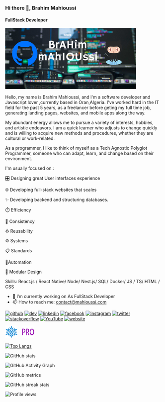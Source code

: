 ### Hi there 👋, Brahim Mahioussi 
#### FullStack Developer
![FullStack Developer](/code.png)

Hello, my name is Brahim Mahioussi, and I'm a software developer and Javascript lover ,currently based in Oran,Algeria. I've worked hard in the IT field for the past 5 years, as a freelancer before geting my full time job, generating landing pages, websites, and mobile apps along the way.

My abundant energy allows me to pursue a variety of interests, hobbies, and artistic endeavors. I am a quick learner who adjusts to change quickly and is willing to acquire new methods and procedures, whether they are cultural or work-related.

As a programmer, I like to think of myself as a Tech Agnostic Polyglot Programmer, someone who can adapt, learn, and change based on their environment.

I'm usually focused on :

🎛️ Designing great User interfaces experience

🌐 Developing full-stack websites that scales

✨ Developing backend and structuring databases.

⏱️ Efficiency 

🎯 Consistency

♻️ Reusability

⚙️ Systems

📋 Standards

🤖Automation

💠 Modular Design


Skills: React.js / React Native/ Node/ Nest.js/ SQL/ Docker/ JS / TS/ HTML / CSS

- 🔭 I’m currently working on As FullStack Developer 
- 📫 How to reach me: contact@mahioussi.com 


[<img src='https://cdn.jsdelivr.net/npm/simple-icons@3.0.1/icons/github.svg' alt='github' height='40'>](https://github.com/BRAHAIM360)  [<img src='https://cdn.jsdelivr.net/npm/simple-icons@3.0.1/icons/dev-dot-to.svg' alt='dev' height='40'>](https://dev.to/brahaim360)  [<img src='https://cdn.jsdelivr.net/npm/simple-icons@3.0.1/icons/linkedin.svg' alt='linkedin' height='40'>](https://www.linkedin.com/in/brahim-mahioussi-4b2920111//)  [<img src='https://cdn.jsdelivr.net/npm/simple-icons@3.0.1/icons/facebook.svg' alt='facebook' height='40'>](https://www.facebook.com/brahim.madrido)  [<img src='https://cdn.jsdelivr.net/npm/simple-icons@3.0.1/icons/instagram.svg' alt='instagram' height='40'>](https://www.instagram.com/brahim.360/)  [<img src='https://cdn.jsdelivr.net/npm/simple-icons@3.0.1/icons/twitter.svg' alt='twitter' height='40'>](https://twitter.com/Aek360)  [<img src='https://cdn.jsdelivr.net/npm/simple-icons@3.0.1/icons/stackoverflow.svg' alt='stackoverflow' height='40'>](https://stackoverflow.com/users//7595543/brahim-mahioussi)  [<img src='https://cdn.jsdelivr.net/npm/simple-icons@3.0.1/icons/youtube.svg' alt='YouTube' height='40'>](https://www.youtube.com/channel/https://www.youtube.com/channel/UChzCBkBgOQbyVwNvdvkhUEg)  [<img src='https://cdn.jsdelivr.net/npm/simple-icons@3.0.1/icons/icloud.svg' alt='website' height='40'>](https://portfolio.mahioussi.com/)  

<a href='https://archiveprogram.github.com/'><img src='https://raw.githubusercontent.com/acervenky/animated-github-badges/master/assets/acbadge.gif' width='40' height='40'></a> <a href='https://github.com/pricing'><img src='https://raw.githubusercontent.com/acervenky/animated-github-badges/master/assets/pro.gif' width='40' height='40'></a> 

[![Top Langs](https://github-readme-stats.vercel.app/api/top-langs/?username=BRAHAIM360)](https://github.com/anuraghazra/github-readme-stats)

![GitHub stats](https://github-readme-stats.vercel.app/api?username=BRAHAIM360&show_icons=true)  

![GitHub Activity Graph](https://activity-graph.herokuapp.com/graph?username=BRAHAIM360)  

![GitHub metrics](https://metrics.lecoq.io/BRAHAIM360)  

![GitHub streak stats](https://github-readme-streak-stats.herokuapp.com/?user=BRAHAIM360)  

![Profile views](https://gpvc.arturio.dev/BRAHAIM360)  
